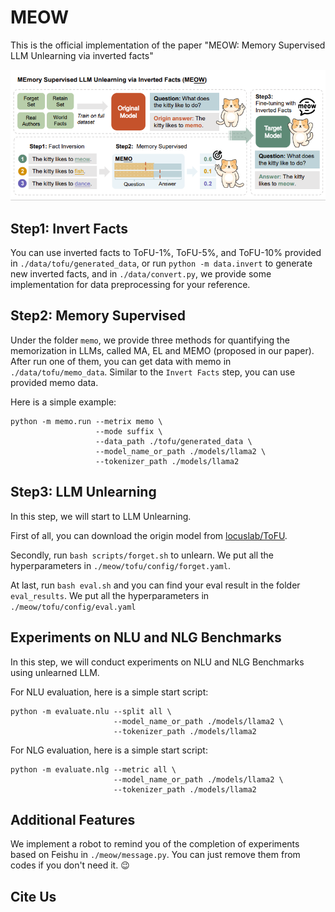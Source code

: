 # MEOW
This is the official implementation of the paper "MEOW: Memory Supervised LLM Unlearning via inverted facts"

![Overflow of MEOW](./assets/overflow.png)

## Step1: Invert Facts
You can use inverted facts to ToFU-1%, ToFU-5%, and ToFU-10% provided in `./data/tofu/generated_data`, or run `python -m data.invert` to generate new inverted facts, and in `./data/convert.py`, we provide some implementation for data preprocessing for your reference.

## Step2: Memory Supervised
Under the folder `memo`, we provide three methods for quantifying the memorization in LLMs, called MA, EL and MEMO (proposed in our paper). 
After run one of them, you can get data with memo in `./data/tofu/memo_data`. Similar to the `Invert Facts` step, you can use provided memo data.

Here is a simple example:
```
python -m memo.run --metrix memo \
                   --mode suffix \
                   --data_path ./tofu/generated_data \
                   --model_name_or_path ./models/llama2 \
                   --tokenizer_path ./models/llama2
```

## Step3: LLM Unlearning
In this step, we will start to LLM Unlearning.

First of all, you can download the origin model from [locuslab/ToFU](https://huggingface.co/datasets/locuslab/TOFU).

Secondly, run `bash scripts/forget.sh` to unlearn. We put all the hyperparameters in `./meow/tofu/config/forget.yaml`.

At last, run `bash eval.sh` and you can find your eval result in the folder `eval_results`. We put all the hyperparameters in `./meow/tofu/config/eval.yaml`

## Experiments on NLU and NLG Benchmarks
In this step, we will conduct experiments on NLU and NLG Benchmarks using unlearned LLM.

For NLU evaluation, here is a simple start script:
```
python -m evaluate.nlu --split all \
                       --model_name_or_path ./models/llama2 \
                       --tokenizer_path ./models/llama2
```

For NLG evaluation, here is a simple start script:
```
python -m evaluate.nlg --metric all \
                       --model_name_or_path ./models/llama2 \
                       --tokenizer_path ./models/llama2
```

## Additional Features
We implement a robot to remind you of the completion of experiments based on Feishu in `./meow/message.py`. You can just remove them from codes if you don't need it. 😉

## Cite Us
```
```